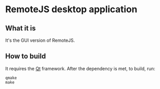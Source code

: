 RemoteJS desktop application
===

What it is
---

It's the GUI version of RemoteJS.

How to build
---

It requires the [Qt](http://qt.nokia.com/) framework.
After the dependency is met, to build, run:

    qmake
    make
